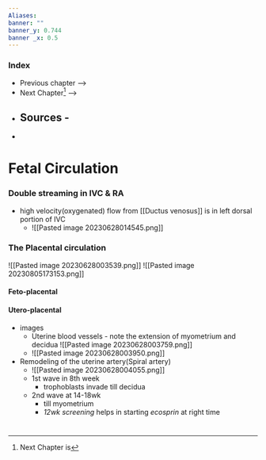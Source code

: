 ```yaml
---
Aliases: 
banner: ""
banner_y: 0.744
banner _x: 0.5
---
```

### Index
- Previous chapter -->
- Next Chapter[^1] -->
- Sources -
	- 
- 
# Fetal Circulation

### Double streaming in IVC & RA
- high velocity(oxygenated) flow from [[Ductus venosus]] is in left dorsal portion of IVC
	- ![[Pasted image 20230628014545.png]]

### The Placental circulation
![[Pasted image 20230628003539.png]]
![[Pasted image 20230805173153.png]]
#### Feto-placental

#### Utero-placental
- images
	- Uterine blood vessels - note the extension of myometrium and decidua ![[Pasted image 20230628003759.png]]
	- ![[Pasted image 20230628003950.png]]
- Remodeling of the uterine artery(Spiral artery)
	- ![[Pasted image 20230628004055.png]]
	- 1st wave in 8th week
		- trophoblasts invade till decidua
	- 2nd wave at 14-18wk
		- till myometrium
		- *12wk screening* helps in starting *ecosprin* at right time







#
[^1]: Next Chapter is 